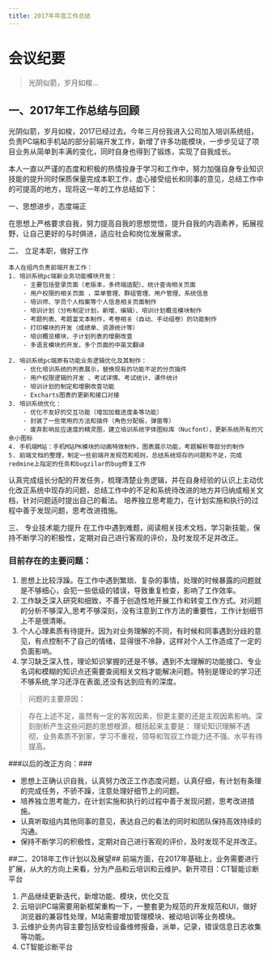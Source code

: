 ```yaml
---
title: 2017年年度工作总结
---
```


# 会议纪要 #

> 光阴似箭，岁月如梭...
<!-- more -->
## 一、2017年工作总结与回顾 ##
光阴似箭，岁月如梭，2017已经过去。今年三月份我进入公司加入培训系统组，负责PC端和手机站的部分前端开发工作，新增了许多功能模块，一步步见证了项目业务从简单到丰满的变化，同时自身也得到了锻炼，实现了自我成长。

本人一直以严谨的态度和积极的热情投身于学习和工作中，努力加强自身专业知识技能的提升同时保质保量完成本职工作，虚心接受组长和同事的意见，总结工作中的可提高的地方，现将这一年的工作总结如下：

一、思想进步，态度端正

在思想上严格要求自我，努力提高自我的思想觉悟，提升自我的内涵素养，拓展视野，让自己更好的与时俱进，适应社会和岗位发展需求。

二、 立足本职，做好工作

    本人在组内负责前端开发工作：
	1. 培训系统pc端新业务功能模块开发：
	 	- 主要包括登录页面（老版本，多终端适配）、统计查询相关页面 
		- 用户权限的相关页面 ，菜单管理、群组管理、用户管理、系统信息
	 	- 培训师、学员个人档案等个人信息相关页面制作 
	 	- 培训计划（分布制定计划，新增、编辑）、培训计划概览模块制作 
	 	- 考题列表、考题富文本制作，考卷相关（自动、手动组卷）的功能制作 
	 	- 打印模块的开发（成绩单、资源统计等）
	 	- 培训概览模块，子计划列表的增删改查 
	 	- 多语言模块的开发，多个页面的中英文翻译
	
	2. 培训系统pc端原有功能业务逻辑优化及其制作：
		- 优化培训系统的列表展示，替换现有的功能不足的分页插件 
		- 用户权限逻辑的开发 、考试详情、考试统计、课件统计
		- 培训计划的制定和增删改查功能
		- Excharts图表的更新和接口对接
	3. 培训系统优化：
		- 优化不友好的交互功能（增加加载进度条等功能）
		- 封装了一些常用的方法和插件（角色分配板，弹窗等）
		- 废弃影响反应速度的精灵图，建立培训系统字体图标库（Nucfont），更新系统所有的冗余小图标
	4. 手机端M站：手机M站PK模块的动画特效制作，图表展示功能，考题解析等部分的制作
	5. 前端文档的整理，制定一些前端开发规范和规则，总结系统现存的问题和不足，完成redmine上指定的任务和bugzilar的bug修复工作
	
   认真完成组长分配的开发任务，梳理清楚业务逻辑，并在自身经验的认识上主动优化改正系统中现存的问题，总结工作中的不足和系统待改进的地方并归纳成相关文档，针对问题适时提出自己的看法。 培养独立思考能力，在计划实施和执行的过程中善于发现问题，思考改进措施。

三、 专业技术能力提升
在工作中遇到难题，阅读相关技术文档，学习新技能，保持不断学习的积极性，定期对自己进行客观的评价，及时发现不足并改正。


### 目前存在的主要问题： ###
1. 思想上比较浮躁。在工作中遇到繁琐、复杂的事情，处理的时候暴露的问题就是不够细心，会犯一些低级的错误，导致重复检查，影响了工作效率。
2. 工作缺乏深入研究和细致，不善于创造性地开展工作和转变工作方式。对问题的分析不够深入,思考不够深刻，没有注意到工作方法的重要性，工作计划细节上不是很清晰。
3. 个人心理素质有待提升。因为对业务理解的不同，有时候和同事遇到分歧的意见，有点控制不了自己的情绪，显得很不冷静，这样对个人工作造成了一定的负面影响。
4.  学习缺乏深入性，理论知识掌握的还是不够。遇到不太理解的功能接口、专业名词和模糊的知识点还需要查阅相关文档才能解决问题。特别是理论的学习还不够系统,学习还浮在表面,还没有达到应有的深度。


> 问题的主要原因：

> 存在上述不足，虽然有一定的客观因素，但更主要的还是主观因素影响。深刻剖析产生这些问题的思想根源，概括起来主要是： 理论知识理解不透彻，业务素质不到家，学习不重视，领导和驾驭工作能力还不强、水平有待提高。

###以后的改正方向：###
-  思想上正确认识自我，认真努力改正工作态度问题，认真仔细，有计划有条理的完成任务，不骄不躁，注意处理好细节上的问题。
-  培养独立思考能力，在计划实施和执行的过程中善于发现问题，思考改进措施。
-  认真听取组内其他同事的意见，表达自己的看法的同时和团队保持高效持续的沟通。
-  保持不断学习的积极性，定期对自己进行客观的评价，及时发现不足并改正。

##二、2018年工作计划以及展望##
前端方面，在2017年基础上，业务需要进行扩展，从大的方向上来看，分为产品和云培训和云维护。新开项目：CT智能诊断平台

1. 产品继续更新迭代，新增功能、模块，优化交互
2. 云培训PC端需要用新框架重构一下，一整套更为规范的开发规范和UI，做好浏览器的兼容性处理，M站需要增加管理模块、被动培训等业务模块。
3. 云维护业务内容主要包括安检设备维修报备，派单，记录，错误信息日志收集等功能。
4. CT智能诊断平台